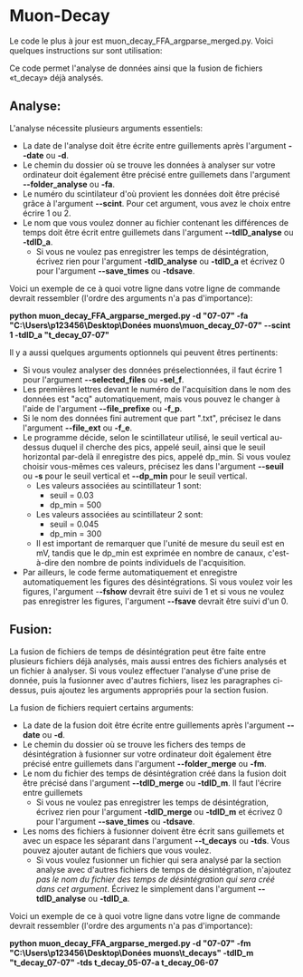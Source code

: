 # Muon-Decay
Le code le plus à jour est muon_decay_FFA_argparse_merged.py. Voici quelques instructions sur sont utilisation:

Ce code permet l'analyse de données ainsi que la fusion de fichiers «t_decay» déjà analysés.

## Analyse:

L'analyse nécessite plusieurs arguments essentiels: 
- La date de l'analyse doit être écrite entre guillements après l'argument **--date** ou **-d**. 
- Le chemin du dossier où se trouve les données à analyser sur votre ordinateur doit également être précisé entre guillemets dans l'argument **--folder_analyse** ou **-fa**. 
- Le numéro du scintilateur d'où provient les données doit être précisé grâce à l'argument **--scint**. Pour cet argument, vous avez le choix entre écrire 1 ou 2. 
- Le nom que vous voulez donner au fichier contenant les différences de temps doit être écrit entre guillemets dans l'argument **--tdID_analyse** ou **-tdID_a**. 
    - Si vous ne voulez pas enregistrer les temps de désintégration, écrivez rien pour l'argument **-tdID_analyse** ou **-tdID_a** et écrivez 0 pour l'argument **--save_times** ou **-tdsave**.

Voici un exemple de ce à quoi votre ligne dans votre ligne de commande devrait ressembler (l'ordre des arguments n'a pas d'importance):

**python muon_decay_FFA_argparse_merged.py -d "07-07" -fa "C:\Users\p123456\Desktop\Donées muons\muon_decay_07-07" --scint 1 -tdID_a "t_decay_07-07"**

Il y a aussi quelques arguments optionnels qui peuvent êtres pertinents: 
- Si vous voulez analyser des données préselectionnées, il faut écrire 1 pour l'argument **--selected_files** ou **-sel_f**. 
- Les premières lettres devant le numéro de l'acquisition dans le nom des données est "acq" automatiquement, mais vous pouvez le changer à l'aide de l'argument **--file_prefixe** ou **-f_p**. 
- Si le nom des données fini autrement que part ".txt", précisez le dans l'argument **--file_ext** ou **-f_e**. 
- Le programme décide, selon le scintillateur utilisé, le seuil vertical au-dessus duquel il cherche des pics, appelé seuil, ainsi que le seuil horizontal par-delà il enregistre des pics, appelé dp_min.  Si vous voulez choisir vous-mêmes ces valeurs, précisez les dans l'argument **--seuil** ou **-s** pour le seuil vertical et **--dp_min** pour le seuil vertical.
   - Les valeurs associées au scintillateur 1 sont:
       - seuil = 0.03
       - dp_min = 500
   - Les valeurs associées au scintillateur 2 sont:
       - seuil = 0.045
       - dp_min = 300
   - Il est important de remarquer que l'unité de mesure du seuil est en mV, tandis que le dp_min est exprimée en nombre de canaux, c'est-à-dire den nombre de points individuels de l'acquisition.
- Par ailleurs, le code ferme automatiquement et enregistre automatiquement les figures des désintégrations. Si vous voulez voir les figures, l'argument -**-fshow** devrait être suivi de 1 et si vous ne voulez pas enregistrer les figures, l'argument **--fsave** devrait être suivi d'un 0.

## Fusion:

La fusion de fichiers de temps de désintégration peut être faite entre plusieurs fichiers déjà analysés, mais aussi entres des fichiers analysés et un fichier à analyser. Si vous voulez effectuer l'analyse d'une prise de donnée, puis la fusionner avec d'autres fichiers, lisez les paragraphes ci-dessus, puis ajoutez les arguments appropriés pour la section fusion.

La fusion de fichiers requiert certains arguments:
- La date de la fusion doit être écrite entre guillements après l'argument **--date** ou **-d**. 
- Le chemin du dossier où se trouve les fichers des temps de désintégration à fusionner sur votre ordinateur doit également être précisé entre guillemets dans l'argument **--folder_merge** ou **-fm**. 
- Le nom du fichier des temps de désintégration créé dans la fusion doit être précisé dans l'argument **--tdID_merge** ou **-tdID_m**. Il faut l'écrire entre guillemets
    - Si vous ne voulez pas enregistrer les temps de désintégration, écrivez rien pour l'argument **-tdID_merge** ou **-tdID_m** et écrivez 0 pour l'argument **--save_times** ou **-tdsave**.
- Les noms des fichiers à fusionner doivent être écrit sans guillemets et avec un espace les séparant dans l'argument **--t_decays** ou **-tds**. Vous pouvez ajouter autant de fichiers que vous voulez. 
   - Si vous voulez fusionner un fichier qui sera analysé par la section analyse avec d'autres fichiers de temps de désintégration, n'ajoutez *pas le nom du fichier des temps de désintégration qui sera créé dans cet argument*. Écrivez le simplement dans l'argument **--tdID_analyse** ou **-tdID_a**.

Voici un exemple de ce à quoi votre ligne dans votre ligne de commande devrait ressembler (l'ordre des arguments n'a pas d'importance):

**python muon_decay_FFA_argparse_merged.py -d "07-07" -fm "C:\Users\p123456\Desktop\Donées muons\t_decays" -tdID_m "t_decay_07-07" -tds t_decay_05-07-a t_decay_06-07**
